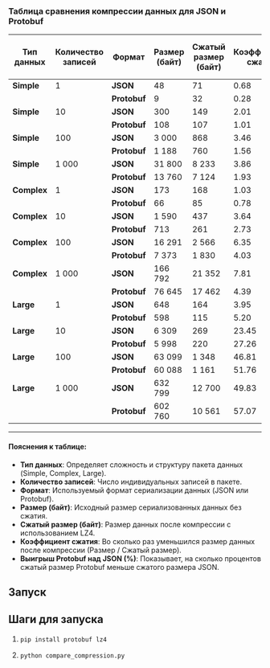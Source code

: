 ### **Таблица сравнения компрессии данных для JSON и Protobuf**

| Тип данных  | Количество записей | Формат       | Размер (байт) | Сжатый размер (байт) | Коэффициент сжатия | Выигрыш Protobuf над JSON (%) |
| ----------- | ------------------ | ------------ | ------------- | -------------------- | ------------------ | ----------------------------- |
| **Simple**  | 1                  | **JSON**     | 48            | 71                   | 0.68               |                               |
|             |                    | **Protobuf** | 9             | 32                   | 0.28               | **54.93%**                    |
| **Simple**  | 10                 | **JSON**     | 300           | 149                  | 2.01               |                               |
|             |                    | **Protobuf** | 108           | 107                  | 1.01               | **28.19%**                    |
| **Simple**  | 100                | **JSON**     | 3 000         | 868                  | 3.46               |                               |
|             |                    | **Protobuf** | 1 188         | 760                  | 1.56               | **12.44%**                    |
| **Simple**  | 1 000              | **JSON**     | 31 800        | 8 233                | 3.86               |                               |
|             |                    | **Protobuf** | 13 760        | 7 124                | 1.93               | **13.46%**                    |
| **Complex** | 1                  | **JSON**     | 173           | 168                  | 1.03               |                               |
|             |                    | **Protobuf** | 66            | 85                   | 0.78               | **49.40%**                    |
| **Complex** | 10                 | **JSON**     | 1 590         | 437                  | 3.64               |                               |
|             |                    | **Protobuf** | 713           | 261                  | 2.73               | **40.28%**                    |
| **Complex** | 100                | **JSON**     | 16 291        | 2 566                | 6.35               |                               |
|             |                    | **Protobuf** | 7 373         | 1 830                | 4.03               | **28.68%**                    |
| **Complex** | 1 000              | **JSON**     | 166 792       | 21 352               | 7.81               |                               |
|             |                    | **Protobuf** | 76 645        | 17 462               | 4.39               | **18.21%**                    |
| **Large**   | 1                  | **JSON**     | 648           | 164                  | 3.95               |                               |
|             |                    | **Protobuf** | 598           | 115                  | 5.20               | **29.88%**                    |
| **Large**   | 10                 | **JSON**     | 6 309         | 269                  | 23.45              |                               |
|             |                    | **Protobuf** | 5 998         | 220                  | 27.26              | **18.22%**                    |
| **Large**   | 100                | **JSON**     | 63 099        | 1 348                | 46.81              |                               |
|             |                    | **Protobuf** | 60 088        | 1 161                | 51.76              | **13.88%**                    |
| **Large**   | 1 000              | **JSON**     | 632 799       | 12 700               | 49.83              |                               |
|             |                    | **Protobuf** | 602 760       | 10 561               | 57.07              | **16.85%**                    |

------

#### **Пояснения к таблице:**

- **Тип данных**: Определяет сложность и структуру пакета данных (Simple, Complex, Large).
- **Количество записей**: Число индивидуальных записей в пакете.
- **Формат**: Используемый формат сериализации данных (JSON или Protobuf).
- **Размер (байт)**: Исходный размер сериализованных данных без сжатия.
- **Сжатый размер (байт)**: Размер данных после компрессии с использованием LZ4.
- **Коэффициент сжатия**: Во сколько раз уменьшился размер данных после компрессии (Размер / Сжатый размер).
- **Выигрыш Protobuf над JSON (%)**: Показывает, на сколько процентов сжатый размер Protobuf меньше сжатого размера JSON.

## Запуск

## Шаги для запуска

1. ```bash
   pip install protobuf lz4
   ```

2. ```bash
   python compare_compression.py
   ```

